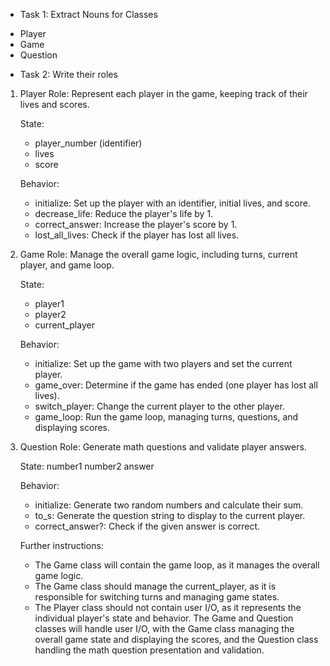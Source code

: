 * Task 1: Extract Nouns for Classes

- Player
- Game
- Question

* Task 2: Write their roles

1. Player
   Role: Represent each player in the game, keeping track of their lives and scores.

   State:
   - player_number (identifier)
   - lives
   - score

   Behavior:
   - initialize: Set up the player with an identifier, initial lives, and score.
   - decrease_life: Reduce the player's life by 1.
   - correct_answer: Increase the player's score by 1.
   - lost_all_lives: Check if the player has lost all lives.

2. Game
    Role: Manage the overall game logic, including turns, current player, and game loop.
    
    State:
    - player1
    - player2
    - current_player

    Behavior:
    - initialize: Set up the game with two players and set the current player.
    - game_over: Determine if the game has ended (one player has lost all lives).
    - switch_player: Change the current player to the other player.
    - game_loop: Run the game loop, managing turns, questions, and displaying scores.

3. Question
    Role: Generate math questions and validate player answers.
    
    State:
    number1
    number2
    answer

    Behavior:
    - initialize: Generate two random numbers and calculate their sum.
    - to_s: Generate the question string to display to the current player.
    - correct_answer?: Check if the given answer is correct.

    Further instructions:
    - The Game class will contain the game loop, as it manages the overall game logic.
    - The Game class should manage the current_player, as it is responsible for switching turns and managing game states.
    - The Player class should not contain user I/O, as it represents the individual player's state and behavior. The Game and Question classes will handle user I/O, with the Game class managing the overall game state and displaying the scores, and the Question class handling the math question presentation and validation.
